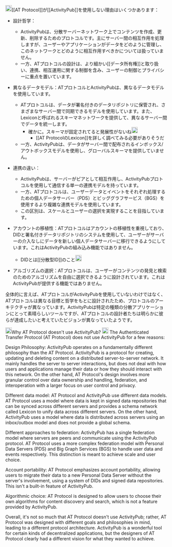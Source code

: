 
<img src='https://scrapbox.io/api/pages/nishio/gpt/icon' alt='gpt.icon' height="19.5"/>[[AT Protocol]]が[[ActivityPub]]を使用しない理由はいくつかあります：
- 設計哲学：
    - ActivityPubは、分散サーバーネットワーク上でコンテンツを作成、更新、削除するためのプロトコルです。主にサーバー間の相互作用を処理しますが、ユーザーやアプリケーションがデータをどのように管理し、このネットワークとどのように相互作用すべきかについては扱っていません。
    - 一方、ATプロトコルの設計は、より細かい[[データ所有権]]と取り扱い、連携、相互運用に関する制御を含み、ユーザーの制御とプライバシーに重点を置いています。

- 異なるデータモデル：ATプロトコルとActivityPubは、異なるデータモデルを使用しています。
    - ATプロトコルは、データが署名付きのデータリポジトリに保管され、さまざまなサーバー間で同期できるモデルを使用しています。また、Lexiconと呼ばれるスキーマネットワークを提供して、異なるサーバー間でデータを統一します。
        - 確かに。スキーマが固定されてると発展性がないね<img src='https://scrapbox.io/api/pages/nishio/nishio/icon' alt='nishio.icon' height="19.5"/>
            - [[AT ProtocolのLexicon]]を詳しく調べてみる必要がありそうだ
    - 一方、ActivityPubは、データがサーバー間で配布されるインボックス/アウトボックスモデルを使用し、グローバルスキーマを提供していません。

- 連携の違い：
    - ActivityPubは、サーバーがピアとして相互作用し、ActivityPubプロトコルを使用して通信する単一の連携モデルを持っています。
    - 一方、ATプロトコルは、ユーザーデータとイベントをそれぞれ処理するための個人データサーバー（PDS）とビッググラフサービス（BGS）を使用するより複雑な連携モデルを使用しています。
    - この区別は、スケールとユーザーの選択を実現することを目指しています。

- アカウントの移植性：ATプロトコルはアカウントの移植性を重視しており、DIDと署名付きデータリポジトリのシステムを使用して、ユーザーがサーバーの介入なしにデータを新しい個人データサーバーに移行できるようにしています。これはActivityPubの組み込み機能ではありません。
    - DIDとは[[分散型ID]]のこと<img src='https://scrapbox.io/api/pages/nishio/nishio/icon' alt='nishio.icon' height="19.5"/>

- アルゴリズムの選択：ATプロトコルは、ユーザーがコンテンツの発見と検索のためのアルゴリズムを自由に選択できるように設計されています。これはActivityPubが提供する機能ではありません。

全体的に言えば、ATプロトコルがActivityPubを使用していないわけではなく、ATプロトコルは異なる目標と哲学をもとに設計されたため、プロトコルのアーキテクチャが異なっています。ActivityPubは特定の種類の分散アプリケーションにとって素晴らしいツールですが、ATプロトコルの設計者たちは明らかに彼らが達成したいと考えていたビジョンが異なっていたようです。

<img src='https://scrapbox.io/api/pages/nishio/nishio/icon' alt='nishio.icon' height="19.5"/>Why AT Protocol doesn't use ActivityPub?
<img src='https://scrapbox.io/api/pages/nishio/gpt/icon' alt='gpt.icon' height="19.5"/>
The Authenticated Transfer Protocol (AT Protocol) does not use ActivityPub for a few reasons:

Design Philosophy: ActivityPub operates on a fundamentally different philosophy than the AT Protocol. ActivityPub is a protocol for creating, updating and deleting content on a distributed server-to-server network. It mainly handles the server to server interactions, but does not deal with how users and applications manage their data or how they should interact with this network. On the other hand, AT Protocol's design involves more granular control over data ownership and handling, federation, and interoperation with a larger focus on user control and privacy.

Different data model: AT Protocol and ActivityPub use different data models. AT Protocol uses a model where data is kept in signed data repositories that can be synced across different servers and provides a schema network called Lexicon to unify data across different servers. On the other hand, ActivityPub uses a model where data is distributed across servers using an inbox/outbox model and does not provide a global schema.

Different approaches to federation: ActivityPub has a single federation model where servers are peers and communicate using the ActivityPub protocol. AT Protocol uses a more complex federation model with Personal Data Servers (PDS) and Big Graph Services (BGS) to handle user data and events respectively. This distinction is meant to achieve scale and user choice.

Account portability: AT Protocol emphasizes account portability, allowing users to migrate their data to a new Personal Data Server without the server's involvement, using a system of DIDs and signed data repositories. This isn't a built-in feature of ActivityPub.

Algorithmic choice: AT Protocol is designed to allow users to choose their own algorithms for content discovery and search, which is not a feature provided by ActivityPub.

Overall, it's not so much that AT Protocol doesn't use ActivityPub; rather, AT Protocol was designed with different goals and philosophies in mind, leading to a different protocol architecture. ActivityPub is a wonderful tool for certain kinds of decentralized applications, but the designers of AT Protocol clearly had a different vision for what they wanted to achieve.
